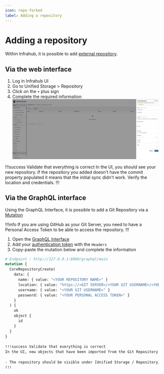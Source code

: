 ```yaml
---
icon: repo-forked
label: Adding a repository
---
```

# Adding a repository

Within Infrahub, it is possible to add [external repository](/topics/repository).

## Via the web interface

  1. Log in Infrahub UI
  2. Go to Unified Storage > Repository
  3. Click on the `+` plus sign
  4. Complete the required information
  ![Add a Git Repository ](../media/create_repository.png)

!!!success Validate that everything is correct
In the UI, you should see your new repository. If the repository you added doesn't have the commit property populated it means that the initial sync didn't work. Verify the location and credentials.
!!!

## Via the GraphQL interface

Using the GraphQL Interface, it is possible to add a Git Repository via a [Mutation](/topics/graphql)

!!!info
If you are using GitHub as your Git Server, you need to have a Personal Access Token to be able to access the repository.
!!!

  1. Open the [GraphQL Interface](http://localhost:8000/graphql)
  2. Add your [authentication token](/topics/auth) with the `Headers`
  3. Copy-paste the mutation below and complete the information

```GraphQL #2-3
# Endpoint : http://127.0.0.1:8000/graphql/main
mutation {
  CoreRepositoryCreate(
    data: {
      name: { value: "<YOUR REPOSITORY NAME>" }
      location: { value: "https://<GIT SERVER>/<YOUR GIT USERNAME>/<YOUR REPOSITORY NAME>.git" }
      username: { value: "<YOUR GIT USERNAME>" }
      password: { value: "<YOUR PERSONAL ACCESS TOKEN>" }
    }
  ) {
    ok
    object {
      id
    }
  }
}

!!!success Validate that everything is correct
In the UI, new objects that have been imported from the Git Repository should now be available:

- The repository should be visible under [Unified Storage / Repository](http://localhost:8000/objects/CoreRepository/). If the repository you added doesn't have the commit property populated it means that the initial sync didn't work. Verify the location and credentials.
!!!